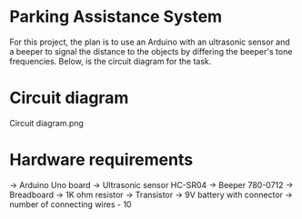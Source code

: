 # Parking Assistance System

For this project, the plan is to use an Arduino with an ultrasonic sensor and a beeper to signal the distance to the objects by differing the beeper's tone frequencies. Below, is the circuit diagram for the task.

# Circuit diagram

Circuit diagram.png

# Hardware requirements

-> Arduino Uno board
-> Ultrasonic sensor HC-SR04
-> Beeper 780-0712
-> Breadboard
-> 1K ohm resistor
-> Transistor
-> 9V battery with connector
-> number of connecting wires - 10
